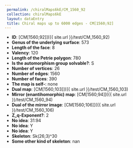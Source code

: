 ```yaml
--- 
 permalink: /chiralMaps6kE/CM_1560_92 
 collection: chiralMaps6kE
 layout: dataEntry
 title: Chiral maps up to 6000 edges - CM[1560;92]
---
```


- **ID**: [CM[1560;92]]({{ site.url }}/test/CM_1560_92)
- **Genus of the underlying surface**: 573
- **Length of the face**: 8
- **Valency**: 120
- **Length of the Petrie polygon**: 780
- **Is the automorphism group solvable?**: S
- **Number of vertices**: 26
- **Number of edges**: 1560
- **Number of faces**: 390
- **The map is self-**: none
- **Dual map**: [CM[1560;103]]({{ site.url }}/test/CM_1560_103)
- **Mirror (enantihomorphic) map**: [CM[1560;94]]({{ site.url }}/test/CM_1560_94)
- **Dual of the mirror image**: [CM[1560;106]]({{ site.url }}/test/CM_1560_106)
- **Z_q-Exponent?**: 2
- **No idea**:  31:94
- **No idea**: Y
- **No idea**: Y
- **Skeleton**: Sk(26;3)^30
- **Some other kind of skeleton**: nan
